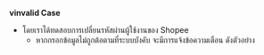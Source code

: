 **vinvalid Case**
* โดยเราได้ทดสอบการเปลี่ยนรหัสผ่านผู้ใช้งานของ Shopee
  - หากกรอกข้อมูลไม่ถูกต้อตามที่ระบบบังคับ จะมีการแจ้งข้อความเตือน ดังตัวอย่าง
  

